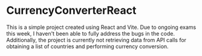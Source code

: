 # CurrencyConverterReact

This is a simple project created using React and Vite. Due to ongoing exams this week, I haven't been able to fully address the bugs in the code. Additionally, the project is currently not retrieving data from API calls for obtaining a list of countries and performing currency conversion.

